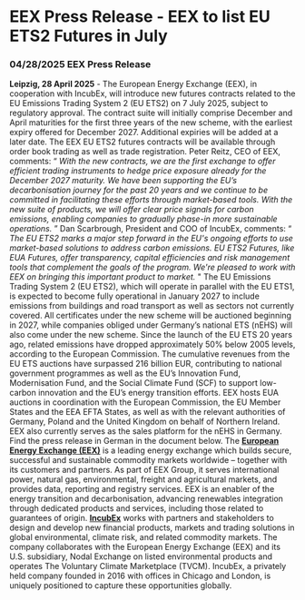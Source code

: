 # EEX Press Release - EEX to list EU ETS2 Futures in July
###  04/28/2025  EEX Press Release 
**Leipzig, 28 April 2025** - The European Energy Exchange (EEX), in cooperation with IncubEx, will introduce new futures contracts related to the EU Emissions Trading System 2 (EU ETS2) on 7 July 2025, subject to regulatory approval. The contract suite will initially comprise December and April maturities for the first three years of the new scheme, with the earliest expiry offered for December 2027. Additional expiries will be added at a later date. The EEX EU ETS2 futures contracts will be available through order book trading as well as trade registration.
Peter Reitz, CEO of EEX, comments: “ _With the new contracts, we are the first exchange to offer efficient trading instruments to hedge price exposure already for the December 2027 maturity. We have been supporting the EU’s decarbonisation journey for the past 20 years and we continue to be committed in facilitating these efforts through market-based tools. With the new suite of products, we will offer clear price signals for carbon emissions, enabling companies to gradually phase-in more sustainable operations._ ” 
Dan Scarbrough, President and COO of IncubEx, comments: “ _The EU ETS2 marks a major step forward in the EU's ongoing efforts to use market-based solutions to address carbon emissions. EU ETS2 Futures, like EUA Futures, offer transparency, capital efficiencies and risk management tools that complement the goals of the program. We're pleased to work with EEX on bringing this important product to market._ "
The EU Emissions Trading System 2 (EU ETS2), which will operate in parallel with the EU ETS1, is expected to become fully operational in January 2027 to include emissions from buildings and road transport as well as sectors not currently covered. All certificates under the new scheme will be auctioned beginning in 2027, while companies obliged under Germany’s national ETS (nEHS) will also come under the new scheme.
Since the launch of the EU ETS 20 years ago, related emissions have dropped approximately 50% below 2005 levels, according to the European Commission. The cumulative revenues from the EU ETS auctions have surpassed 216 billion EUR, contributing to national government programmes as well as the EU’s Innovation Fund, Modernisation Fund, and the Social Climate Fund (SCF) to support low-carbon innovation and the EU’s energy transition efforts.
EEX hosts EUA auctions in coordination with the European Commission, the EU Member States and the EEA EFTA States, as well as with the relevant authorities of Germany, Poland and the United Kingdom on behalf of Northern Ireland. EEX also currently serves as the sales platform for the nEHS in Germany.
Find the press release in German in the document below.
The **[European Energy Exchange (EEX)](https://www.eex.com/en/)** is a leading energy exchange which builds secure, successful and sustainable commodity markets worldwide – together with its customers and partners. As part of EEX Group, it serves international power, natural gas, environmental, freight and agricultural markets, and provides data, reporting and registry services. EEX is an enabler of the energy transition and decarbonisation, advancing renewables integration through dedicated products and services, including those related to guarantees of origin.
**[IncubEx](https://smc-link.s4hana.ondemand.com/eu/data-buffer/sap/public/cuan/link/100/0AC47C47CF3CE8A73455AAF429F253FF278988B7?_V_=2&_K11_=036DB4CB7DB9E12DE894976ED201B542D3D26AF1&_L54AD1F204_=c2NlbmFyaW89TUxDUEcmdGVuYW50PW15NDAxNTg3LnM0aGFuYS5jbG91ZC5zYXAmdGFyZ2V0PWh0dHBzOi8vdGhlaW5jdWJleC5jb20vP3V0bV9zb3VyY2U9U0FQSHlicmlzJnV0bV9tZWRpdW09ZW1haWwmdXRtX2NhbXBhaWduPTIxODcmdXRtX3Rlcm09RUVYJTIwUFIlMjBFVSUyMEVUUzIlMjBGdXR1cmVzJTIwRU5fX19MaW5rJnV0bV9jb250ZW50PUVO&_K13_=309&_K14_=a8d3d0a0c09a754d13b29d6b463368bc780048bd2d2c9f001f2e98110778266e)** works with partners and stakeholders to design and develop new financial products, markets and trading solutions in global environmental, climate risk, and related commodity markets. The company collaborates with the European Energy Exchange (EEX) and its U.S. subsidiary, Nodal Exchange on listed environmental products and operates The Voluntary Climate Marketplace (TVCM). IncubEx, a privately held company founded in 2016 with offices in Chicago and London, is uniquely positioned to capture these opportunities globally.
